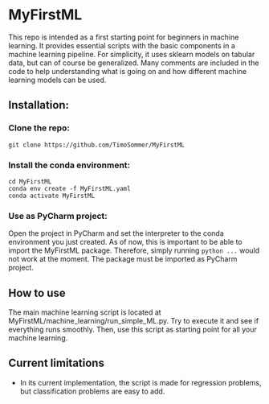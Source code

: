 # MyFirstML
This repo is intended as a first starting point for beginners in machine learning. It provides essential scripts with the basic components in a machine learning pipeline. For simplicity, it uses sklearn models on tabular data, but can of course be generalized. Many comments are included in the code to help understanding what is going on and how different machine learning models can be used.

## Installation:
### Clone the repo:
```
git clone https://github.com/TimoSommer/MyFirstML
```

### Install the conda environment:
```
cd MyFirstML
conda env create -f MyFirstML.yaml
conda activate MyFirstML
```  

### Use as PyCharm project:
Open the project in PyCharm and set the interpreter to the conda environment you just created. As of now, this is important to be able to import the MyFirstML package. Therefore, simply running `python ...` would not work at the moment. The package must be imported as PyCharm project.

## How to use
The main machine learning script is located at MyFirstML/machine_learning/run_simple_ML.py. Try to execute it and see if everything runs smoothly. Then, use this script as starting point for all your machine learning.

## Current limitations
- In its current implementation, the script is made for regression problems, but classification problems are easy to add.